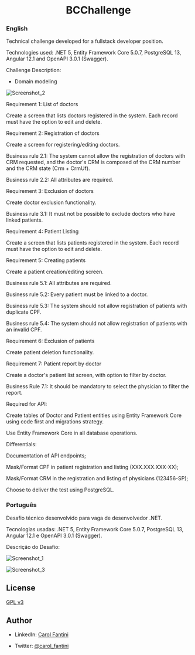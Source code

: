 <h1 align="center">BCChallenge</h1>

### English
Technical challenge developed for a fullstack developer position.

Technologies used: .NET 5, Entity Framework Core 5.0.7, PostgreSQL 13, Angular 12.1 and OpenAPI 3.0.1 (Swagger).

Challenge Description:
- Domain modeling

![Screenshot_2](https://user-images.githubusercontent.com/43019285/124694349-79df7080-deb7-11eb-8be0-f16f96f14020.png)

Requirement 1: List of doctors

Create a screen that lists doctors registered in the system. Each record must have the option to edit and delete.

Requirement 2: Registration of doctors

Create a screen for registering/editing doctors.

Business rule 2.1: The system cannot allow the registration of doctors with CRM requested, and the doctor's CRM is composed of the CRM number and the CRM state (Crm + CrmUf).

Business rule 2.2: All attributes are required.

Requirement 3: Exclusion of doctors

Create doctor exclusion functionality.

Business rule 3.1: It must not be possible to exclude doctors who have linked patients.

Requirement 4: Patient Listing

Create a screen that lists patients registered in the system. Each record must have the option to edit and delete.

Requirement 5: Creating patients

Create a patient creation/editing screen.

Business rule 5.1: All attributes are required.

Business rule 5.2: Every patient must be linked to a doctor.

Business rule 5.3: The system should not allow registration of patients with duplicate CPF.

Business rule 5.4: The system should not allow registration of patients with an invalid CPF.

Requirement 6: Exclusion of patients

Create patient deletion functionality.

Requirement 7: Patient report by doctor

Create a doctor's patient list screen, with option to filter by doctor.

Business Rule 7.1: It should be mandatory to select the physician to filter the report.

Required for API:

Create tables of Doctor and Patient entities using Entity Framework Core using code first and migrations strategy.

Use Entity Framework Core in all database operations.

Differentials:

Documentation of API endpoints;

Mask/Format CPF in patient registration and listing (XXX.XXX.XXX-XX);

Mask/Format CRM in the registration and listing of physicians (123456-SP);

Choose to deliver the test using PostgreSQL.

### Português
Desafio técnico desenvolvido para vaga de desenvolvedor .NET.

Tecnologias usadas: .NET 5, Entity Framework Core 5.0.7, PostgreSQL 13, Angular 12.1 e OpenAPI 3.0.1 (Swagger).

Descrição do Desafio:

![Screenshot_1](https://user-images.githubusercontent.com/43019285/124798309-96b48c00-df29-11eb-999d-bdaf399dcbc0.png)

![Screenshot_3](https://user-images.githubusercontent.com/43019285/124798462-bf3c8600-df29-11eb-97fa-4e84a734a5a7.png)

## License
[GPL v3](https://github.com/CarolFantini/VHChallenge/blob/main/LICENSE)
  
## Author
- LinkedIn: [Carol Fantini](https://linkedin.com/in/carolfantini)
  
- Twitter: [@carol_fantini](https://twitter.com/carol_fantini)
